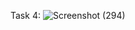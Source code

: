 Task 4:
![Screenshot (294)](https://github.com/user-attachments/assets/99cf3ec3-4a5f-4bcb-a60b-7ffbacc9a955)

